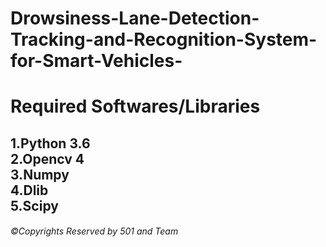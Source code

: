 # Drowsiness-Lane-Detection-Tracking-and-Recognition-System-for-Smart-Vehicles-
<html><body>
<h1>Required Softwares/Libraries</h1> 
<h2>1.Python 3.6 <br>
2.Opencv 4<br> 
3.Numpy<br> 
4.Dlib<br> 
5.Scipy</h2>
  <h6>&copy;Copyrights Reserved by 501 and Team</h6>
  </body></html>
